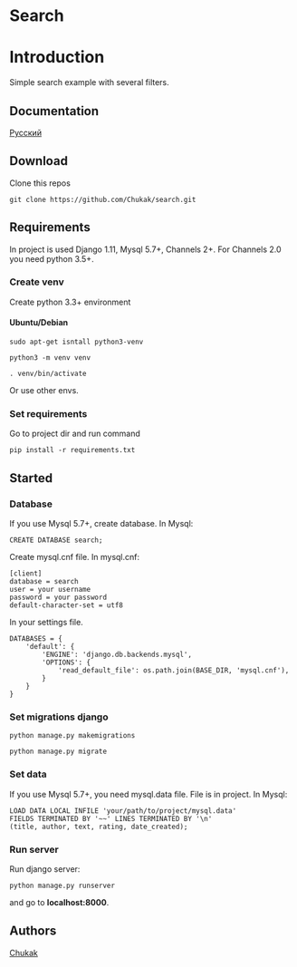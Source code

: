 # Search
# Introduction
Simple search example with several filters.

## Documentation
[Русский ](https://github.com/Chukak/search/blob/master/readme_ru.md)

## Download
Clone this repos

``` git clone https://github.com/Chukak/search.git ```

## Requirements
In project is used Django 1.11, Mysql 5.7+, Channels 2+. For Channels 2.0 you need python 3.5+.

### Create venv

Create python 3.3+ environment 

#### Ubuntu/Debian

``` sudo apt-get isntall python3-venv ```

``` python3 -m venv venv ```

``` . venv/bin/activate ``` 

Or use other envs.

### Set requirements
Go to project dir and run command

``` pip install -r requirements.txt ```


## Started
### Database
If you use Mysql 5.7+, create database. In Mysql:

``` CREATE DATABASE search; ```

Create mysql.cnf file. In mysql.cnf:

``` 
[client]
database = search
user = your username
password = your password
default-character-set = utf8
```

In your settings file.

```
DATABASES = {
    'default': {
        'ENGINE': 'django.db.backends.mysql',
        'OPTIONS': {
            'read_default_file': os.path.join(BASE_DIR, 'mysql.cnf'),
        }
    }
}
```

### Set migrations django
``` python manage.py makemigrations ```

``` python manage.py migrate ```

### Set data 
If you use Mysql 5.7+, you need mysql.data file. File is in project. In Mysql:

``` 
LOAD DATA LOCAL INFILE 'your/path/to/project/mysql.data'
FIELDS TERMINATED BY '~~' LINES TERMINATED BY '\n' 
(title, author, text, rating, date_created);
```
### Run server
Run django server:

``` python manage.py runserver ```

and go to <strong>localhost:8000</strong>.


## Authors 
[Chukak](https://github.com/Chukak)
